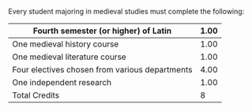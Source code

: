   
  
Every student majoring in medieval studies must complete the following:

Fourth semester (or higher) of Latin  |  1.00  
---|---  
One medieval history course  |  1.00  
One medieval literature course  |  1.00  
Four electives chosen from various departments  |  4.00  
One independent research  |  1.00  
Total Credits  |  8

